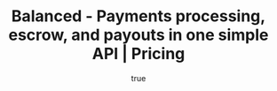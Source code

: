 ---
title: Balanced - Payments processing, escrow, and payouts in one simple API | Pricing
template: pricing.html

pageTitle: Pricing
body_class: pricing

subtitle:
  heading: Balanced offers a straightforward, <br/>all-inclusive pricing structure.<br/> No setup costs. No monthly contract.<br/> No hidden fees.

cardProcessing:
  title: Card Processing
  chargingBuyers: Charging your buyers (successful credit card charge)
  authorizationHold: Authorization hold
  chargeback: Chargeback
  refund: Refund
  failure: Failure

achDebits:
  title: ACH Debits
  chargingBuyers: Charging your buyers (ACH debit / Debiting a bank account)
  microDepositVerification: Micro-deposit Verification
  chargeback: Chargeback
  refund: Refund
  failure: Failure

payouts:
  title: Payouts
  payingSellers: Paying your sellers (Same-day / Next-day ACH deposit)
  payingYourAccount: Paying to your bank account
  reversal: Reversal
  failure: Failure
  preloadingEscrow: Preloading your escrow

noAdditionalFees:
  title: No additional fees
  batch: Batch fee
  setup: Setup fee
  monthly: Monthly fee

volumeDiscounts:
  title: Volume discounts
  subtitle: Waterfall pricing will automatically<br />take effect as your credit card volume scales. There are no <a href="https://github.com/balanced/balanced-api/issues/47">ACH debit discounts</a> or <a href="https://github.com/balanced/balanced-api/issues/57">payout discounts</a>.
  first100k: First $100K / month
  next400k: Next $400K / month
  above500k: Above $500K / month

calculateYourRate:
  title: Calculate your rate
  volumeLabel: Estimated monthly card processing volume
  avgTransactionSizeLabel: Average transaction size
  effectiveRateLabel: Your effective rate

---